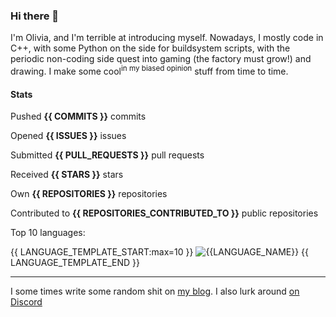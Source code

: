 ### Hi there 👋

I'm Olivia, and I'm terrible at introducing myself. Nowadays, I mostly code in C++, with some Python on the side for buildsystem scripts, with the periodic non-coding side quest into gaming (the factory must grow!) and drawing. I make some cool<sup>in my biased opinion</sup> stuff from time to time.


#### Stats

Pushed **{{ COMMITS }}** commits

Opened **{{ ISSUES }}** issues

Submitted **{{ PULL_REQUESTS }}** pull requests

Received **{{ STARS }}** stars

Own **{{ REPOSITORIES }}** repositories

Contributed to **{{ REPOSITORIES_CONTRIBUTED_TO }}** public repositories

Top 10 languages:

{{ LANGUAGE_TEMPLATE_START:max=10 }}
![{{LANGUAGE_NAME}}](https://img.shields.io/static/v1?style=flat-square&label=%E2%A0%80&color=555&labelColor={{LANGUAGE_COLOR:uri}}&message={{LANGUAGE_NAME:uri}}%EF%B8%B1{{LANGUAGE_PERCENT:uri}}%25)
{{ LANGUAGE_TEMPLATE_END }}

---

I some times write some random shit on [my blog](https://lunarwatcher.github.io/posts/). I also lurk around [on Discord](https://discord.gg/bJgdwZJYXY)
